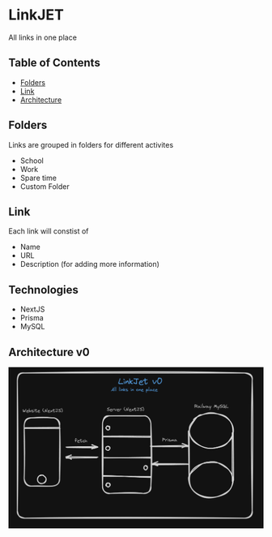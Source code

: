 # LinkJET

All links in one place

## Table of Contents

- [Folders](#folders)
- [Link](#link)
- [Architecture](#architecture-v0)

## Folders

Links are grouped in folders for different activites

- School
- Work
- Spare time
- Custom Folder

## Link

Each link will constist of

- Name
- URL
- Description (for adding more information)

## Technologies

- NextJS
- Prisma
- MySQL

## Architecture v0

![Initial architecture](./Idea.png)
